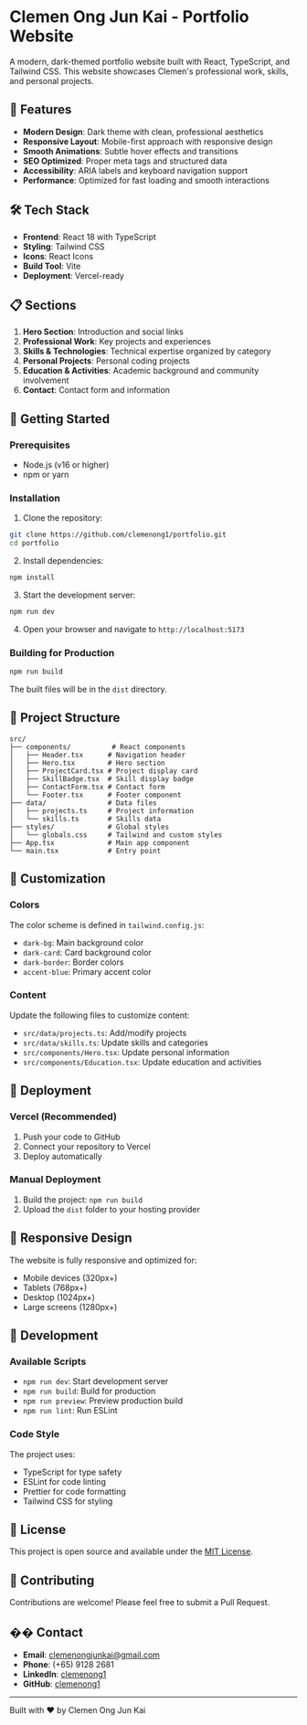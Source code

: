# Clemen Ong Jun Kai - Portfolio Website

A modern, dark-themed portfolio website built with React, TypeScript, and Tailwind CSS. This website showcases Clemen's professional work, skills, and personal projects.

## 🚀 Features

- **Modern Design**: Dark theme with clean, professional aesthetics
- **Responsive Layout**: Mobile-first approach with responsive design
- **Smooth Animations**: Subtle hover effects and transitions
- **SEO Optimized**: Proper meta tags and structured data
- **Accessibility**: ARIA labels and keyboard navigation support
- **Performance**: Optimized for fast loading and smooth interactions

## 🛠️ Tech Stack

- **Frontend**: React 18 with TypeScript
- **Styling**: Tailwind CSS
- **Icons**: React Icons
- **Build Tool**: Vite
- **Deployment**: Vercel-ready

## 📋 Sections

1. **Hero Section**: Introduction and social links
2. **Professional Work**: Key projects and experiences
3. **Skills & Technologies**: Technical expertise organized by category
4. **Personal Projects**: Personal coding projects
5. **Education & Activities**: Academic background and community involvement
6. **Contact**: Contact form and information

## 🚀 Getting Started

### Prerequisites

- Node.js (v16 or higher)
- npm or yarn

### Installation

1. Clone the repository:
```bash
git clone https://github.com/clemenong1/portfolio.git
cd portfolio
```

2. Install dependencies:
```bash
npm install
```

3. Start the development server:
```bash
npm run dev
```

4. Open your browser and navigate to `http://localhost:5173`

### Building for Production

```bash
npm run build
```

The built files will be in the `dist` directory.

## 📁 Project Structure

```
src/
├── components/          # React components
│   ├── Header.tsx      # Navigation header
│   ├── Hero.tsx        # Hero section
│   ├── ProjectCard.tsx # Project display card
│   ├── SkillBadge.tsx  # Skill display badge
│   ├── ContactForm.tsx # Contact form
│   └── Footer.tsx      # Footer component
├── data/               # Data files
│   ├── projects.ts     # Project information
│   └── skills.ts       # Skills data
├── styles/             # Global styles
│   └── globals.css     # Tailwind and custom styles
├── App.tsx             # Main app component
└── main.tsx            # Entry point
```

## 🎨 Customization

### Colors
The color scheme is defined in `tailwind.config.js`:
- `dark-bg`: Main background color
- `dark-card`: Card background color
- `dark-border`: Border colors
- `accent-blue`: Primary accent color

### Content
Update the following files to customize content:
- `src/data/projects.ts`: Add/modify projects
- `src/data/skills.ts`: Update skills and categories
- `src/components/Hero.tsx`: Update personal information
- `src/components/Education.tsx`: Update education and activities

## 🚀 Deployment

### Vercel (Recommended)

1. Push your code to GitHub
2. Connect your repository to Vercel
3. Deploy automatically

### Manual Deployment

1. Build the project: `npm run build`
2. Upload the `dist` folder to your hosting provider

## 📱 Responsive Design

The website is fully responsive and optimized for:
- Mobile devices (320px+)
- Tablets (768px+)
- Desktop (1024px+)
- Large screens (1280px+)

## 🔧 Development

### Available Scripts

- `npm run dev`: Start development server
- `npm run build`: Build for production
- `npm run preview`: Preview production build
- `npm run lint`: Run ESLint

### Code Style

The project uses:
- TypeScript for type safety
- ESLint for code linting
- Prettier for code formatting
- Tailwind CSS for styling

## 📄 License

This project is open source and available under the [MIT License](LICENSE).

## 🤝 Contributing

Contributions are welcome! Please feel free to submit a Pull Request.

## �� Contact

- **Email**: clemenongjunkai@gmail.com
- **Phone**: (+65) 9128 2681
- **LinkedIn**: [clemenong1](https://www.linkedin.com/in/clemenong1)
- **GitHub**: [clemenong1](https://github.com/clemenong1)

---

Built with ❤️ by Clemen Ong Jun Kai